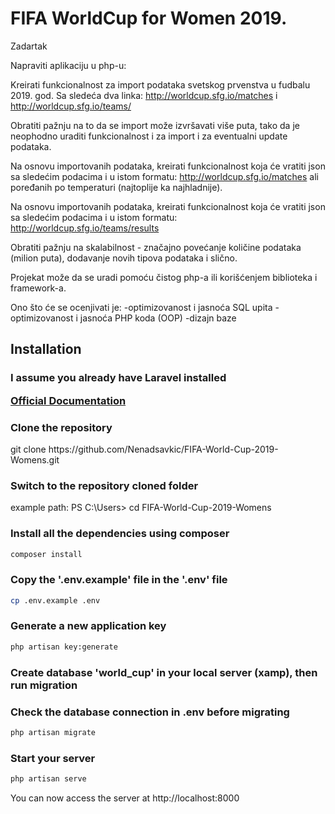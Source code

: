 # FIFA WorldCup for Women 2019.

Zadartak

Napraviti aplikaciju u php-u:

Kreirati funkcionalnost za import podataka svetskog prvenstva u fudbalu 2019. god.
Sa sledeća dva linka:
http://worldcup.sfg.io/matches i http://worldcup.sfg.io/teams/

Obratiti pažnju na to da se import može izvršavati više puta, tako da je neophodno uraditi 
funkcionalnost i za import i za eventualni update podataka.

Na osnovu importovanih podataka, kreirati funkcionalnost koja će vratiti json sa sledećim podacima 
i u istom formatu: http://worldcup.sfg.io/matches ali poređanih po temperaturi (najtoplije ka najhladnije).

Na osnovu importovanih podataka, kreirati funkcionalnost koja će vratiti json sa sledećim podacima i u
istom formatu: http://worldcup.sfg.io/teams/results

Obratiti pažnju na skalabilnost - značajno povećanje količine podataka (milion puta), dodavanje 
novih tipova podataka i slično.

Projekat može da se uradi pomoću čistog php-a ili korišćenjem biblioteka i framework-a.

Ono što će se ocenjivati je:
-optimizovanost i jasnoća SQL upita
-optimizovanost i jasnoća PHP koda (OOP)
-dizajn baze




## Installation

### I assume you already have Laravel installed <p>[Official Documentation](https://laravel.com/docs/8.x/installation#installation)</p>


### Clone the repository 

   <p> git clone https://github.com/Nenadsavkic/FIFA-World-Cup-2019-Womens.git </p>

   ### Switch to the repository cloned folder

   <p> example path:  PS C:\Users> cd FIFA-World-Cup-2019-Womens  </p>

### Install all the dependencies using composer

   ``` bash
   composer install
   ```

### Copy the '.env.example' file in the '.env' file
    
   ```bash
   cp .env.example .env
   ```

### Generate a new application key
    
   ```bash
   php artisan key:generate
   ```

### Create database 'world_cup' in your local server (xamp), then run migration
### Check the database connection in .env before migrating

   ```bash
   php artisan migrate
   ```

### Start your server

   ```bash
   php artisan serve
   ```

<p> You can now access the server at http://localhost:8000</p>
